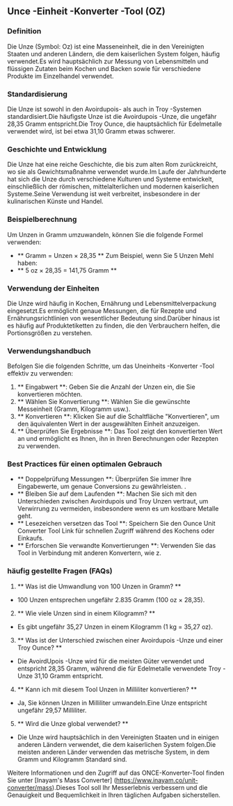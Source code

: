 ## Unce -Einheit -Konverter -Tool (OZ)

### Definition
Die Unze (Symbol: Oz) ist eine Masseneinheit, die in den Vereinigten Staaten und anderen Ländern, die dem kaiserlichen System folgen, häufig verwendet.Es wird hauptsächlich zur Messung von Lebensmitteln und flüssigen Zutaten beim Kochen und Backen sowie für verschiedene Produkte im Einzelhandel verwendet.

### Standardisierung
Die Unze ist sowohl in den Avoirdupois- als auch in Troy -Systemen standardisiert.Die häufigste Unze ist die Avoirdupois -Unze, die ungefähr 28,35 Gramm entspricht.Die Troy Ounce, die hauptsächlich für Edelmetalle verwendet wird, ist bei etwa 31,10 Gramm etwas schwerer.

### Geschichte und Entwicklung
Die Unze hat eine reiche Geschichte, die bis zum alten Rom zurückreicht, wo sie als Gewichtsmaßnahme verwendet wurde.Im Laufe der Jahrhunderte hat sich die Unze durch verschiedene Kulturen und Systeme entwickelt, einschließlich der römischen, mittelalterlichen und modernen kaiserlichen Systeme.Seine Verwendung ist weit verbreitet, insbesondere in der kulinarischen Künste und Handel.

### Beispielberechnung
Um Unzen in Gramm umzuwandeln, können Sie die folgende Formel verwenden:
- ** Gramm = Unzen × 28,35 **
Zum Beispiel, wenn Sie 5 Unzen Mehl haben:
- ** 5 oz × 28,35 = 141,75 Gramm **

### Verwendung der Einheiten
Die Unze wird häufig in Kochen, Ernährung und Lebensmittelverpackung eingesetzt.Es ermöglicht genaue Messungen, die für Rezepte und Ernährungsrichtlinien von wesentlicher Bedeutung sind.Darüber hinaus ist es häufig auf Produktetiketten zu finden, die den Verbrauchern helfen, die Portionsgrößen zu verstehen.

### Verwendungshandbuch
Befolgen Sie die folgenden Schritte, um das Uneinheits -Konverter -Tool effektiv zu verwenden:
1. ** Eingabwert **: Geben Sie die Anzahl der Unzen ein, die Sie konvertieren möchten.
2. ** Wählen Sie Konvertierung **: Wählen Sie die gewünschte Messeinheit (Gramm, Kilogramm usw.).
3. ** Konvertieren **: Klicken Sie auf die Schaltfläche "Konvertieren", um den äquivalenten Wert in der ausgewählten Einheit anzuzeigen.
4. ** Überprüfen Sie Ergebnisse **: Das Tool zeigt den konvertierten Wert an und ermöglicht es Ihnen, ihn in Ihren Berechnungen oder Rezepten zu verwenden.

### Best Practices für einen optimalen Gebrauch
- ** Doppelprüfung Messungen **: Überprüfen Sie immer Ihre Eingabewerte, um genaue Conversions zu gewährleisten.
.
- ** Bleiben Sie auf dem Laufenden **: Machen Sie sich mit den Unterschieden zwischen Avoirdupois und Troy Unzen vertraut, um Verwirrung zu vermeiden, insbesondere wenn es um kostbare Metalle geht.
- ** Lesezeichen versetzen das Tool **: Speichern Sie den Ounce Unit Converter Tool Link für schnellen Zugriff während des Kochens oder Einkaufs.
- ** Erforschen Sie verwandte Konvertierungen **: Verwenden Sie das Tool in Verbindung mit anderen Konvertern, wie z.

### häufig gestellte Fragen (FAQs)

1. ** Was ist die Umwandlung von 100 Unzen in Gramm? **
- 100 Unzen entsprechen ungefähr 2.835 Gramm (100 oz × 28,35).

2. ** Wie viele Unzen sind in einem Kilogramm? **
- Es gibt ungefähr 35,27 Unzen in einem Kilogramm (1 kg = 35,27 oz).

3. ** Was ist der Unterschied zwischen einer Avoirdupois -Unze und einer Troy Ounce? **
- Die AvoirdUpois -Unze wird für die meisten Güter verwendet und entspricht 28,35 Gramm, während die für Edelmetalle verwendete Troy -Unze 31,10 Gramm entspricht.

4. ** Kann ich mit diesem Tool Unzen in Milliliter konvertieren? **
- Ja, Sie können Unzen in Milliliter umwandeln.Eine Unze entspricht ungefähr 29,57 Milliliter.

5. ** Wird die Unze global verwendet? **
- Die Unze wird hauptsächlich in den Vereinigten Staaten und in einigen anderen Ländern verwendet, die dem kaiserlichen System folgen.Die meisten anderen Länder verwenden das metrische System, in dem Gramm und Kilogramm Standard sind.

Weitere Informationen und den Zugriff auf das ONCE-Konverter-Tool finden Sie unter [Inayam's Mass Converter] (https://www.inayam.co/unit-converter/mass).Dieses Tool soll Ihr Messerlebnis verbessern und die Genauigkeit und Bequemlichkeit in Ihren täglichen Aufgaben sicherstellen.